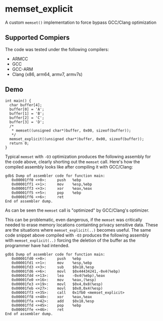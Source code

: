 # memset_explicit

A custom `memset()` implementation to force bypass GCC/Clang optimization

## Supported Compiers

The code was tested under the following compilers:

  - ARMCC
  - GCC
  - GCC-ARM
  - Clang (x86, arm64, armv7, armv7s)

## Demo

```
int main() {
  char buffer[4];
  buffer[0] = 'A';
  buffer[1] = 'B';
  buffer[2] = 'C';
  buffer[3] = 'D';
  /*
   * memset((unsigned char*)buffer, 0x00, sizeof(buffer));
   */
  memset_explicit((unsigned char*)buffer, 0x00, sizeof(buffer));
  return 0;
}
```

Typical `memset` with `-O3` optimization produces the following assembly
for the code above, clearly shorting out the `memset` call. Here's how
the compiled assembly looks like after compiling it with GCC/Clang:

```
gdb$ Dump of assembler code for function main:
   0x00001ff0 <+0>:     push   %ebp
   0x00001ff1 <+1>:     mov    %esp,%ebp
   0x00001ff3 <+3>:     xor    %eax,%eax
   0x00001ff5 <+5>:     pop    %ebp
   0x00001ff6 <+6>:     ret
End of assembler dump.
```

As can be seen the `memset` call is "optimized" by GCC/Clang's
optimizer.

This can be problematic, even dangerous, if the `memset` was critically
needed to erase memory locations containting privacy sensitive data.
These are the situations where `memset_explicit(..)` becomes useful. The
same code snippet above compiled with `-O3` produces the following
assembly with `memset_explicit(..)` forcing the deletion of the buffer
as the programmer have had intended.

```
gdb$ Dump of assembler code for function main:
   0x00001fd0 <+0>:     push   %ebp
   0x00001fd1 <+1>:     mov    %esp,%ebp
   0x00001fd3 <+3>:     sub    $0x18,%esp
   0x00001fd6 <+6>:     movl   $0x44434241,-0x4(%ebp)
   0x00001fdd <+13>:    lea    -0x4(%ebp),%eax
   0x00001fe0 <+16>:    mov    %eax,(%esp)
   0x00001fe3 <+19>:    movl   $0x4,0x8(%esp)
   0x00001feb <+27>:    movl   $0x0,0x4(%esp)
   0x00001ff3 <+35>:    call   0x1fb0 <memset_explicit>
   0x00001ff8 <+40>:    xor    %eax,%eax
   0x00001ffa <+42>:    add    $0x18,%esp
   0x00001ffd <+45>:    pop    %ebp
   0x00001ffe <+46>:    ret
End of assembler dump.
```

